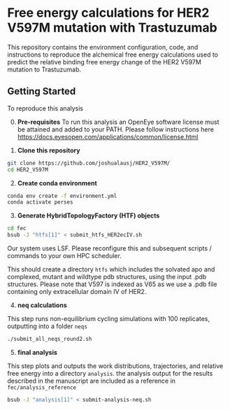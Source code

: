 # Free energy calculations for HER2 V597M mutation with Trastuzumab

This repository contains the environment configuration, code, and instructions to reproduce the alchemical free energy calculations used to predict the relative binding free energy change of the HER2 V597M mutation to Trastuzumab. 

## Getting Started 

To reproduce this analysis

0. **Pre-requisites**
To run this analysis an OpenEye software license must be attained and added to your PATH. Please follow instructions here https://docs.eyesopen.com/applications/common/license.html

1. **Clone this repository**

```bash
git clone https://github.com/joshualausj/HER2_V597M/
cd HER2_V597M
```

2. **Create conda environment**
```bash
conda env create -f environment.yml
conda activate perses
```
3. **Generate HybridTopologyFactory (HTF) objects**
```bash
cd fec
bsub -J "htfs[1]" < submit_htfs_HER2ecIV.sh
```
Our system uses LSF. Please reconfigure this and subsequent scripts / commands to your own HPC scheduler. 

This should create a directory ```htfs``` which includes the solvated apo and complexed, mutant and wildtype pdb structures, using the input .pdb structures.
Please note that V597 is indexed as V65 as we use a .pdb file containing only extracellular domain IV of HER2. 

4. **neq calculations**

This step runs non-equilibrium cycling simulations with 100 replicates, outputting into a folder ```neqs``` 


```bash
./submit_all_neqs_round2.sh
```
5. **final analysis**

This step plots and outputs the work distributions, trajectories, and relative free energy into a directory ```analysis```. the analysis output for the results described in the manuscript are included as a reference in ```fec/analysis_reference```

```bash
bsub -J "analysis[1]" < submit-analysis-neq.sh
```


